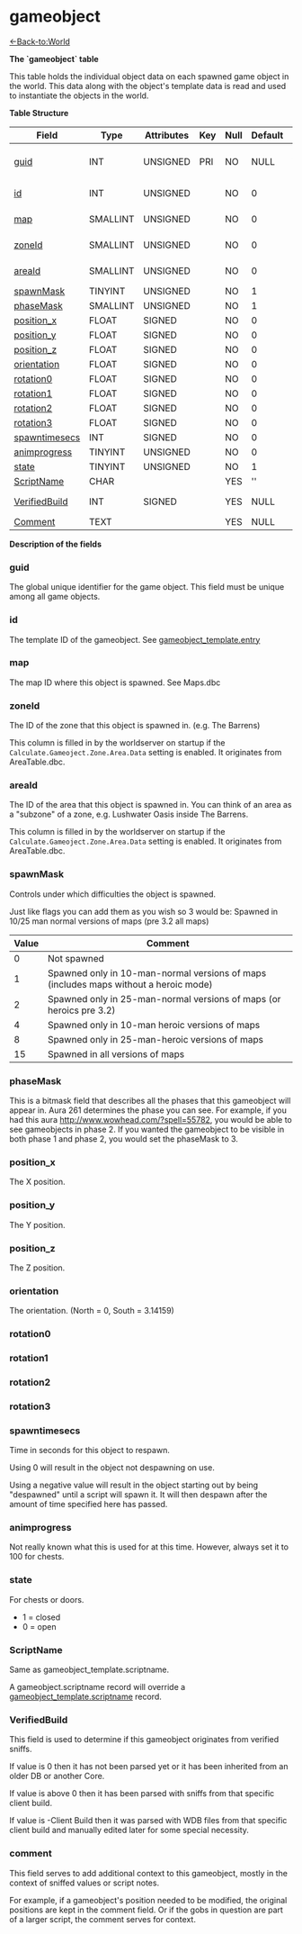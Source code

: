 # gameobject

[<-Back-to:World](database-world)

**The \`gameobject\` table**

This table holds the individual object data on each spawned game object in the world. This data along with the object's template data is read and used to instantiate the objects in the world.

**Table Structure**

| Field               | Type     | Attributes | Key | Null | Default | Extra          | Comment                  |
| ------------------- | -------- | ---------- | --- | ---- | ------- | -------------- | ------------------------ |
| [guid][1]           | INT      | UNSIGNED   | PRI | NO   | NULL    | Auto increment | Global Unique Identifier |
| [id][2]             | INT      | UNSIGNED   |     | NO   | 0       |                | Gameobject Identifier    |
| [map][3]            | SMALLINT | UNSIGNED   |     | NO   | 0       |                | Map Identifier           |
| [zoneId][4]         | SMALLINT | UNSIGNED   |     | NO   | 0       |                | Zone Identifier          |
| [areaId][5]         | SMALLINT | UNSIGNED   |     | NO   | 0       |                | Area Identifier          |
| [spawnMask][6]      | TINYINT  | UNSIGNED   |     | NO   | 1       |                |                          |
| [phaseMask][7]      | SMALLINT | UNSIGNED   |     | NO   | 1       |                |                          |
| [position_x][8]     | FLOAT    | SIGNED     |     | NO   | 0       |                |                          |
| [position_y][9]     | FLOAT    | SIGNED     |     | NO   | 0       |                |                          |
| [position_z][10]    | FLOAT    | SIGNED     |     | NO   | 0       |                |                          |
| [orientation][11]   | FLOAT    | SIGNED     |     | NO   | 0       |                |                          |
| [rotation0][12]     | FLOAT    | SIGNED     |     | NO   | 0       |                |                          |
| [rotation1][13]     | FLOAT    | SIGNED     |     | NO   | 0       |                |                          |
| [rotation2][14]     | FLOAT    | SIGNED     |     | NO   | 0       |                |                          |
| [rotation3][15]     | FLOAT    | SIGNED     |     | NO   | 0       |                |                          |
| [spawntimesecs][16] | INT      | SIGNED     |     | NO   | 0       |                |                          |
| [animprogress][17]  | TINYINT  | UNSIGNED   |     | NO   | 0       |                |                          |
| [state][18]         | TINYINT  | UNSIGNED   |     | NO   | 1       |                |                          |
| [ScriptName][19]    | CHAR     |            |     | YES  | ''      |                |                          |
| [VerifiedBuild][20] | INT      | SIGNED     |     | YES  | NULL    |                | Not used by the core.    |
| [Comment][21]       | TEXT     |            |     | YES  | NULL    |                |                          |

[1]: #guid
[2]: #id
[3]: #map
[4]: #zoneId
[5]: #areaId
[6]: #spawnmask
[7]: #phasemask
[8]: #position_x
[9]: #position_y
[10]: #position_z
[11]: #orientation
[12]: #rotation0
[13]: #rotation1
[14]: #rotation2
[15]: #rotation3
[16]: #spawntimesecs
[17]: #animprogress
[18]: #state
[19]: #scriptname
[20]: #verifiedbuild
[21]: #comment

**Description of the fields**

### guid

The global unique identifier for the game object. This field must be unique among all game objects.

### id

The template ID of the gameobject. See [gameobject_template.entry](http://www.azerothcore.org/wiki/gameobject_template#entry)

### map

The map ID where this object is spawned. See Maps.dbc

### zoneId

The ID of the zone that this object is spawned in. (e.g. The Barrens)

This column is filled in by the worldserver on startup if the `Calculate.Gameoject.Zone.Area.Data` setting is enabled. It originates from AreaTable.dbc.

### areaId

The ID of the area that this object is spawned in. You can think of an area as a "subzone" of a zone, e.g. Lushwater Oasis inside The Barrens. 

This column is filled in by the worldserver on startup if the `Calculate.Gameoject.Zone.Area.Data` setting is enabled. It originates from AreaTable.dbc.

### spawnMask

Controls under which difficulties the object is spawned.

Just like flags you can add them as you wish so 3 would be: Spawned in 10/25 man normal versions of maps (pre 3.2 all maps)

| Value | Comment                                                                              |
| ----- | ------------------------------------------------------------------------------------ |
| 0     | Not spawned                                                                          |
| 1     | Spawned only in 10-man-normal versions of maps (includes maps without a heroic mode) |
| 2     | Spawned only in 25-man-normal versions of maps (or heroics pre 3.2)                  |
| 4     | Spawned only in 10-man heroic versions of maps                                       |
| 8     | Spawned only in 25-man-heroic versions of maps                                       |
| 15    | Spawned in all versions of maps                                                      |

### phaseMask

This is a bitmask field that describes all the phases that this gameobject will appear in. Aura 261 determines the phase you can see. For example, if you had this aura <http://www.wowhead.com/?spell=55782>, you would be able to see gameobjects in phase 2. If you wanted the gameobject to be visible in both phase 1 and phase 2, you would set the phaseMask to 3.

### position_x

The X position.

### position_y

The Y position.

### position_z

The Z position.

### orientation

The orientation. (North = 0, South = 3.14159)

### rotation0

### rotation1

### rotation2

### rotation3

### spawntimesecs

Time in seconds for this object to respawn.

Using 0 will result in the object not despawning on use.

Using a negative value will result in the object starting out by being "despawned" until a script will spawn it. It will then despawn after the amount of time specified here has passed.

### animprogress

Not really known what this is used for at this time. However, always set it to 100 for chests.

### state

For chests or doors.

-   1 = closed
-   0 = open

### ScriptName

Same as gameobject_template.scriptname.

A gameobject.scriptname record will override a [gameobject_template.scriptname](gameobject_template#gameobject_template-scriptname) record.

### VerifiedBuild

This field is used to determine if this gameobject originates from verified sniffs.

If value is 0 then it has not been parsed yet or it has been inherited from an older DB or another Core.

If value is above 0 then it has been parsed with sniffs from that specific client build.

If value is -Client Build then it was parsed with WDB files from that specific client build and manually edited later for some special necessity.

### comment

This field serves to add additional context to this gameobject, mostly in the context of sniffed values or script notes.

For example, if a gameobject's position needed to be modified, the original positions are kept in the comment field. Or if the gobs in question are part of a larger script, the comment serves for context.
